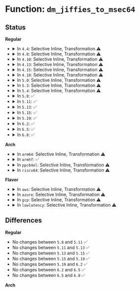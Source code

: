 # Function: <code>dm_jiffies_to_msec64</code>

## Status
<b>Regular</b>
<ul>
<li>
<details>
<summary>In <code>4.4</code>: Selective Inline, Transformation ⚠️</summary>

**Collision:** Unique Static

**Inline:** Selective

**Transformation:** True

**Instances:**

```
In drivers/md/dm-stats.c (ffffffff816acb10)
Location: drivers/md/dm-stats.c:781
Inline: True
Direct callers:
  - drivers/md/dm-stats.c:message_stats_print
  - drivers/md/dm-stats.c:message_stats_print
  - drivers/md/dm-stats.c:message_stats_print
  - drivers/md/dm-stats.c:message_stats_print
  - drivers/md/dm-stats.c:message_stats_print
  - drivers/md/dm-stats.c:message_stats_print
```
**Symbols:**

```
ffffffff816acb10-ffffffff816acbb1: dm_jiffies_to_msec64.isra.1 (STB_LOCAL)
```
</details>
</li>
<li>
<details>
<summary>In <code>4.8</code>: Selective Inline, Transformation ⚠️</summary>

**Collision:** Unique Static

**Inline:** Selective

**Transformation:** True

**Instances:**

```
In drivers/md/dm-stats.c (ffffffff8170d080)
Location: drivers/md/dm-stats.c:780
Inline: True
Direct callers:
  - drivers/md/dm-stats.c:message_stats_print
  - drivers/md/dm-stats.c:message_stats_print
  - drivers/md/dm-stats.c:message_stats_print
  - drivers/md/dm-stats.c:message_stats_print
  - drivers/md/dm-stats.c:message_stats_print
  - drivers/md/dm-stats.c:message_stats_print
```
**Symbols:**

```
ffffffff8170d080-ffffffff8170d130: dm_jiffies_to_msec64.isra.1 (STB_LOCAL)
```
</details>
</li>
<li>
<details>
<summary>In <code>4.10</code>: Selective Inline, Transformation ⚠️</summary>

**Collision:** Unique Static

**Inline:** Selective

**Transformation:** True

**Instances:**

```
In drivers/md/dm-stats.c (ffffffff8173f0e0)
Location: drivers/md/dm-stats.c:781
Inline: True
Direct callers:
  - drivers/md/dm-stats.c:message_stats_print
  - drivers/md/dm-stats.c:message_stats_print
  - drivers/md/dm-stats.c:message_stats_print
  - drivers/md/dm-stats.c:message_stats_print
  - drivers/md/dm-stats.c:message_stats_print
  - drivers/md/dm-stats.c:message_stats_print
```
**Symbols:**

```
ffffffff8173f0e0-ffffffff8173f190: dm_jiffies_to_msec64.isra.3 (STB_LOCAL)
```
</details>
</li>
<li>
<details>
<summary>In <code>4.13</code>: Selective Inline, Transformation ⚠️</summary>

**Collision:** Unique Static

**Inline:** Selective

**Transformation:** True

**Instances:**

```
In drivers/md/dm-stats.c (ffffffff81758ee0)
Location: drivers/md/dm-stats.c:776
Inline: True
Direct callers:
  - drivers/md/dm-stats.c:message_stats_print
  - drivers/md/dm-stats.c:message_stats_print
  - drivers/md/dm-stats.c:message_stats_print
  - drivers/md/dm-stats.c:message_stats_print
  - drivers/md/dm-stats.c:message_stats_print
  - drivers/md/dm-stats.c:message_stats_print
```
**Symbols:**

```
ffffffff81758ee0-ffffffff81758f90: dm_jiffies_to_msec64.isra.3 (STB_LOCAL)
```
</details>
</li>
<li>
<details>
<summary>In <code>4.15</code>: Selective Inline, Transformation ⚠️</summary>

**Collision:** Unique Static

**Inline:** Selective

**Transformation:** True

**Instances:**

```
In drivers/md/dm-stats.c (ffffffff817cafd0)
Location: drivers/md/dm-stats.c:777
Inline: True
Direct callers:
  - drivers/md/dm-stats.c:message_stats_print
  - drivers/md/dm-stats.c:message_stats_print
  - drivers/md/dm-stats.c:message_stats_print
  - drivers/md/dm-stats.c:message_stats_print
  - drivers/md/dm-stats.c:message_stats_print
  - drivers/md/dm-stats.c:message_stats_print
```
**Symbols:**

```
ffffffff817cafd0-ffffffff817cb080: dm_jiffies_to_msec64.isra.3 (STB_LOCAL)
```
</details>
</li>
<li>
<details>
<summary>In <code>4.18</code>: Selective Inline, Transformation ⚠️</summary>

**Collision:** Unique Static

**Inline:** Selective

**Transformation:** True

**Instances:**

```
In drivers/md/dm-stats.c (ffffffff81813db0)
Location: drivers/md/dm-stats.c:778
Inline: True
Direct callers:
  - drivers/md/dm-stats.c:message_stats_print
  - drivers/md/dm-stats.c:message_stats_print
  - drivers/md/dm-stats.c:message_stats_print
  - drivers/md/dm-stats.c:message_stats_print
  - drivers/md/dm-stats.c:message_stats_print
  - drivers/md/dm-stats.c:message_stats_print
```
**Symbols:**

```
ffffffff81813db0-ffffffff81813e60: dm_jiffies_to_msec64.isra.7 (STB_LOCAL)
```
</details>
</li>
<li>
<details>
<summary>In <code>5.0</code>: Selective Inline, Transformation ⚠️</summary>

**Collision:** Unique Static

**Inline:** Selective

**Transformation:** True

**Instances:**

```
In drivers/md/dm-stats.c (ffffffff8183fdb0)
Location: drivers/md/dm-stats.c:778
Inline: True
Direct callers:
  - drivers/md/dm-stats.c:message_stats_print
  - drivers/md/dm-stats.c:message_stats_print
  - drivers/md/dm-stats.c:message_stats_print
  - drivers/md/dm-stats.c:message_stats_print
  - drivers/md/dm-stats.c:message_stats_print
  - drivers/md/dm-stats.c:message_stats_print
```
**Symbols:**

```
ffffffff8183fdb0-ffffffff8183fe60: dm_jiffies_to_msec64.isra.7 (STB_LOCAL)
```
</details>
</li>
<li>
<details>
<summary>In <code>5.3</code>: Selective Inline, Transformation ⚠️</summary>

**Collision:** Unique Static

**Inline:** Selective

**Transformation:** True

**Instances:**

```
In drivers/md/dm-stats.c (ffffffff81882b30)
Location: drivers/md/dm-stats.c:778
Inline: True
Direct callers:
  - drivers/md/dm-stats.c:message_stats_print
  - drivers/md/dm-stats.c:message_stats_print
  - drivers/md/dm-stats.c:message_stats_print
  - drivers/md/dm-stats.c:message_stats_print
  - drivers/md/dm-stats.c:message_stats_print
  - drivers/md/dm-stats.c:message_stats_print
```
**Symbols:**

```
ffffffff81882b30-ffffffff81882be0: dm_jiffies_to_msec64.isra.0 (STB_LOCAL)
```
</details>
</li>
<li>
<details>
<summary>In <code>5.4</code>: Selective Inline, Transformation ⚠️</summary>

**Collision:** Unique Static

**Inline:** Selective

**Transformation:** True

**Instances:**

```
In drivers/md/dm-stats.c (ffffffff818b49d0)
Location: drivers/md/dm-stats.c:778
Inline: True
Direct callers:
  - drivers/md/dm-stats.c:message_stats_print
  - drivers/md/dm-stats.c:message_stats_print
  - drivers/md/dm-stats.c:message_stats_print
  - drivers/md/dm-stats.c:message_stats_print
  - drivers/md/dm-stats.c:message_stats_print
  - drivers/md/dm-stats.c:message_stats_print
```
**Symbols:**

```
ffffffff818b49d0-ffffffff818b4a80: dm_jiffies_to_msec64.isra.0 (STB_LOCAL)
```
</details>
</li>
<li>
<details>
<summary>In <code>5.8</code>: ✅</summary>

```c
long long unsigned int dm_jiffies_to_msec64(struct dm_stat *s, long long unsigned int j);
```

**Collision:** Unique Static

**Inline:** No

**Transformation:** False

**Instances:**

```
In drivers/md/dm-stats.c (ffffffff819851b0)
Location: drivers/md/dm-stats.c:778
Inline: False
Direct callers:
  - drivers/md/dm-stats.c:dm_stats_print
  - drivers/md/dm-stats.c:dm_stats_print
  - drivers/md/dm-stats.c:dm_stats_print
  - drivers/md/dm-stats.c:dm_stats_print
  - drivers/md/dm-stats.c:dm_stats_print
  - drivers/md/dm-stats.c:dm_stats_print
```
**Symbols:**

```
ffffffff819851b0-ffffffff81985261: dm_jiffies_to_msec64 (STB_LOCAL)
```
</details>
</li>
<li>
<details>
<summary>In <code>5.11</code>: ✅</summary>

```c
long long unsigned int dm_jiffies_to_msec64(struct dm_stat *s, long long unsigned int j);
```

**Collision:** Unique Static

**Inline:** No

**Transformation:** False

**Instances:**

```
In drivers/md/dm-stats.c (ffffffff81989250)
Location: drivers/md/dm-stats.c:778
Inline: False
Direct callers:
  - drivers/md/dm-stats.c:dm_stats_print
  - drivers/md/dm-stats.c:dm_stats_print
  - drivers/md/dm-stats.c:dm_stats_print
  - drivers/md/dm-stats.c:dm_stats_print
  - drivers/md/dm-stats.c:dm_stats_print
  - drivers/md/dm-stats.c:dm_stats_print
```
**Symbols:**

```
ffffffff81989250-ffffffff81989301: dm_jiffies_to_msec64 (STB_LOCAL)
```
</details>
</li>
<li>
<details>
<summary>In <code>5.13</code>: ✅</summary>

```c
long long unsigned int dm_jiffies_to_msec64(struct dm_stat *s, long long unsigned int j);
```

**Collision:** Unique Static

**Inline:** No

**Transformation:** False

**Instances:**

```
In drivers/md/dm-stats.c (ffffffff8196d930)
Location: drivers/md/dm-stats.c:778
Inline: False
Direct callers:
  - drivers/md/dm-stats.c:dm_stats_print
  - drivers/md/dm-stats.c:dm_stats_print
  - drivers/md/dm-stats.c:dm_stats_print
  - drivers/md/dm-stats.c:dm_stats_print
  - drivers/md/dm-stats.c:dm_stats_print
  - drivers/md/dm-stats.c:dm_stats_print
```
**Symbols:**

```
ffffffff8196d930-ffffffff8196d9db: dm_jiffies_to_msec64 (STB_LOCAL)
```
</details>
</li>
<li>
<details>
<summary>In <code>5.15</code>: ✅</summary>

```c
long long unsigned int dm_jiffies_to_msec64(struct dm_stat *s, long long unsigned int j);
```

**Collision:** Unique Static

**Inline:** No

**Transformation:** False

**Instances:**

```
In drivers/md/dm-stats.c (ffffffff81a15dd0)
Location: drivers/md/dm-stats.c:778
Inline: False
Direct callers:
  - drivers/md/dm-stats.c:dm_stats_print
  - drivers/md/dm-stats.c:dm_stats_print
  - drivers/md/dm-stats.c:dm_stats_print
  - drivers/md/dm-stats.c:dm_stats_print
  - drivers/md/dm-stats.c:dm_stats_print
  - drivers/md/dm-stats.c:dm_stats_print
```
**Symbols:**

```
ffffffff81a15dd0-ffffffff81a15e7b: dm_jiffies_to_msec64 (STB_LOCAL)
```
</details>
</li>
<li>
<details>
<summary>In <code>5.19</code>: ✅</summary>

```c
long long unsigned int dm_jiffies_to_msec64(struct dm_stat *s, long long unsigned int j);
```

**Collision:** Unique Static

**Inline:** No

**Transformation:** False

**Instances:**

```
In drivers/md/dm-stats.c (ffffffff81b7e7e0)
Location: drivers/md/dm-stats.c:811
Inline: False
Direct callers:
  - drivers/md/dm-stats.c:dm_stats_print
  - drivers/md/dm-stats.c:dm_stats_print
  - drivers/md/dm-stats.c:dm_stats_print
  - drivers/md/dm-stats.c:dm_stats_print
  - drivers/md/dm-stats.c:dm_stats_print
  - drivers/md/dm-stats.c:dm_stats_print
```
**Symbols:**

```
ffffffff81b7e7e0-ffffffff81b7e8ab: dm_jiffies_to_msec64 (STB_LOCAL)
```
</details>
</li>
<li>
<details>
<summary>In <code>6.2</code>: ✅</summary>

```c
long long unsigned int dm_jiffies_to_msec64(struct dm_stat *s, long long unsigned int j);
```

**Collision:** Unique Static

**Inline:** No

**Transformation:** False

**Instances:**

```
In drivers/md/dm-stats.c (ffffffff81d1c930)
Location: drivers/md/dm-stats.c:811
Inline: False
Direct callers:
  - drivers/md/dm-stats.c:dm_stats_print
  - drivers/md/dm-stats.c:dm_stats_print
  - drivers/md/dm-stats.c:dm_stats_print
  - drivers/md/dm-stats.c:dm_stats_print
  - drivers/md/dm-stats.c:dm_stats_print
  - drivers/md/dm-stats.c:dm_stats_print
```
**Symbols:**

```
ffffffff81d1c930-ffffffff81d1c9fb: dm_jiffies_to_msec64 (STB_LOCAL)
```
</details>
</li>
<li>
<details>
<summary>In <code>6.5</code>: ✅</summary>

```c
long long unsigned int dm_jiffies_to_msec64(struct dm_stat *s, long long unsigned int j);
```

**Collision:** Unique Static

**Inline:** No

**Transformation:** False

**Instances:**

```
In drivers/md/dm-stats.c (ffffffff81d85b10)
Location: drivers/md/dm-stats.c:823
Inline: False
Direct callers:
  - drivers/md/dm-stats.c:dm_stats_print
  - drivers/md/dm-stats.c:dm_stats_print
  - drivers/md/dm-stats.c:dm_stats_print
  - drivers/md/dm-stats.c:dm_stats_print
  - drivers/md/dm-stats.c:dm_stats_print
  - drivers/md/dm-stats.c:dm_stats_print
```
**Symbols:**

```
ffffffff81d85b10-ffffffff81d85bdb: dm_jiffies_to_msec64 (STB_LOCAL)
```
</details>
</li>
<li>
<details>
<summary>In <code>6.8</code>: ✅</summary>

```c
long long unsigned int dm_jiffies_to_msec64(struct dm_stat *s, long long unsigned int j);
```

**Collision:** Unique Static

**Inline:** No

**Transformation:** False

**Instances:**

```
In drivers/md/dm-stats.c (ffffffff81e3d250)
Location: drivers/md/dm-stats.c:832
Inline: False
Direct callers:
  - drivers/md/dm-stats.c:dm_stats_print
  - drivers/md/dm-stats.c:dm_stats_print
  - drivers/md/dm-stats.c:dm_stats_print
  - drivers/md/dm-stats.c:dm_stats_print
  - drivers/md/dm-stats.c:dm_stats_print
  - drivers/md/dm-stats.c:dm_stats_print
```
**Symbols:**

```
ffffffff81e3d250-ffffffff81e3d31b: dm_jiffies_to_msec64 (STB_LOCAL)
```
</details>
</li>
</ul>
<b>Arch</b>
<ul>
<li>
<details>
<summary>In <code>arm64</code>: Selective Inline, Transformation ⚠️</summary>

**Collision:** Unique Static

**Inline:** Selective

**Transformation:** True

**Instances:**

```
In drivers/md/dm-stats.c (ffff800010b0c440)
Location: drivers/md/dm-stats.c:778
Inline: True
Direct callers:
  - drivers/md/dm-stats.c:message_stats_print
  - drivers/md/dm-stats.c:message_stats_print
  - drivers/md/dm-stats.c:message_stats_print
  - drivers/md/dm-stats.c:message_stats_print
  - drivers/md/dm-stats.c:message_stats_print
  - drivers/md/dm-stats.c:message_stats_print
```
**Symbols:**

```
ffff800010b0c440-ffff800010b0c4e8: dm_jiffies_to_msec64.isra.0 (STB_LOCAL)
```
</details>
</li>
<li>
<details>
<summary>In <code>armhf</code>: ✅</summary>

```c
long long unsigned int dm_jiffies_to_msec64(struct dm_stat *s, long long unsigned int j);
```

**Collision:** Unique Static

**Inline:** No

**Transformation:** False

**Instances:**

```
In drivers/md/dm-stats.c (c0bea4d8)
Location: drivers/md/dm-stats.c:778
Inline: False
Direct callers:
  - drivers/md/dm-stats.c:message_stats_print
  - drivers/md/dm-stats.c:message_stats_print
  - drivers/md/dm-stats.c:message_stats_print
  - drivers/md/dm-stats.c:message_stats_print
  - drivers/md/dm-stats.c:message_stats_print
  - drivers/md/dm-stats.c:message_stats_print
```
**Symbols:**

```
c0bea4d8-c0bea5a0: dm_jiffies_to_msec64 (STB_LOCAL)
```
</details>
</li>
<li>
<details>
<summary>In <code>ppc64el</code>: Selective Inline, Transformation ⚠️</summary>

**Collision:** Unique Static

**Inline:** Selective

**Transformation:** True

**Instances:**

```
In drivers/md/dm-stats.c (c000000000bfee80)
Location: drivers/md/dm-stats.c:778
Inline: True
Direct callers:
  - drivers/md/dm-stats.c:message_stats_print
  - drivers/md/dm-stats.c:message_stats_print
  - drivers/md/dm-stats.c:message_stats_print
  - drivers/md/dm-stats.c:message_stats_print
  - drivers/md/dm-stats.c:message_stats_print
  - drivers/md/dm-stats.c:message_stats_print
```
**Symbols:**

```
c000000000bfee80-c000000000bfef7c: dm_jiffies_to_msec64.isra.0 (STB_LOCAL)
```
</details>
</li>
<li>
<details>
<summary>In <code>riscv64</code>: Selective Inline, Transformation ⚠️</summary>

**Collision:** Unique Static

**Inline:** Selective

**Transformation:** True

**Instances:**

```
In drivers/md/dm-stats.c (ffffffe0006fa1ba)
Location: drivers/md/dm-stats.c:778
Inline: True
Direct callers:
  - drivers/md/dm-stats.c:message_stats_print
  - drivers/md/dm-stats.c:message_stats_print
  - drivers/md/dm-stats.c:message_stats_print
  - drivers/md/dm-stats.c:message_stats_print
  - drivers/md/dm-stats.c:message_stats_print
  - drivers/md/dm-stats.c:message_stats_print
```
**Symbols:**

```
ffffffe0006fa1ba-ffffffe0006fa274: dm_jiffies_to_msec64.isra.0 (STB_LOCAL)
```
</details>
</li>
</ul>
<b>Flavor</b>
<ul>
<li>
<details>
<summary>In <code>aws</code>: Selective Inline, Transformation ⚠️</summary>

**Collision:** Unique Static

**Inline:** Selective

**Transformation:** True

**Instances:**

```
In drivers/md/dm-stats.c (ffffffff8185a850)
Location: drivers/md/dm-stats.c:778
Inline: True
Direct callers:
  - drivers/md/dm-stats.c:message_stats_print
  - drivers/md/dm-stats.c:message_stats_print
  - drivers/md/dm-stats.c:message_stats_print
  - drivers/md/dm-stats.c:message_stats_print
  - drivers/md/dm-stats.c:message_stats_print
  - drivers/md/dm-stats.c:message_stats_print
```
**Symbols:**

```
ffffffff8185a850-ffffffff8185a900: dm_jiffies_to_msec64.isra.0 (STB_LOCAL)
```
</details>
</li>
<li>
<details>
<summary>In <code>azure</code>: Selective Inline, Transformation ⚠️</summary>

**Collision:** Unique Static

**Inline:** Selective

**Transformation:** True

**Instances:**

```
In drivers/md/dm-stats.c (ffffffff81821fc0)
Location: drivers/md/dm-stats.c:778
Inline: True
Direct callers:
  - drivers/md/dm-stats.c:message_stats_print
  - drivers/md/dm-stats.c:message_stats_print
  - drivers/md/dm-stats.c:message_stats_print
  - drivers/md/dm-stats.c:message_stats_print
  - drivers/md/dm-stats.c:message_stats_print
  - drivers/md/dm-stats.c:message_stats_print
```
**Symbols:**

```
ffffffff81821fc0-ffffffff81822070: dm_jiffies_to_msec64.isra.0 (STB_LOCAL)
```
</details>
</li>
<li>
<details>
<summary>In <code>gcp</code>: Selective Inline, Transformation ⚠️</summary>

**Collision:** Unique Static

**Inline:** Selective

**Transformation:** True

**Instances:**

```
In drivers/md/dm-stats.c (ffffffff818a9e80)
Location: drivers/md/dm-stats.c:778
Inline: True
Direct callers:
  - drivers/md/dm-stats.c:message_stats_print
  - drivers/md/dm-stats.c:message_stats_print
  - drivers/md/dm-stats.c:message_stats_print
  - drivers/md/dm-stats.c:message_stats_print
  - drivers/md/dm-stats.c:message_stats_print
  - drivers/md/dm-stats.c:message_stats_print
```
**Symbols:**

```
ffffffff818a9e80-ffffffff818a9f30: dm_jiffies_to_msec64.isra.0 (STB_LOCAL)
```
</details>
</li>
<li>
<details>
<summary>In <code>lowlatency</code>: Selective Inline, Transformation ⚠️</summary>

**Collision:** Unique Static

**Inline:** Selective

**Transformation:** True

**Instances:**

```
In drivers/md/dm-stats.c (ffffffff818c6160)
Location: drivers/md/dm-stats.c:778
Inline: True
Direct callers:
  - drivers/md/dm-stats.c:message_stats_print
  - drivers/md/dm-stats.c:message_stats_print
  - drivers/md/dm-stats.c:message_stats_print
  - drivers/md/dm-stats.c:message_stats_print
  - drivers/md/dm-stats.c:message_stats_print
  - drivers/md/dm-stats.c:message_stats_print
```
**Symbols:**

```
ffffffff818c6160-ffffffff818c6210: dm_jiffies_to_msec64.isra.0 (STB_LOCAL)
```
</details>
</li>
</ul>

## Differences
<b>Regular</b>
<ul>
<li>
No changes between <code>5.8</code> and <code>5.11</code> ✅
</li>
<li>
No changes between <code>5.11</code> and <code>5.13</code> ✅
</li>
<li>
No changes between <code>5.13</code> and <code>5.15</code> ✅
</li>
<li>
No changes between <code>5.15</code> and <code>5.19</code> ✅
</li>
<li>
No changes between <code>5.19</code> and <code>6.2</code> ✅
</li>
<li>
No changes between <code>6.2</code> and <code>6.5</code> ✅
</li>
<li>
No changes between <code>6.5</code> and <code>6.8</code> ✅
</li>
</ul>
<b>Arch</b>
<ul>
</ul>

